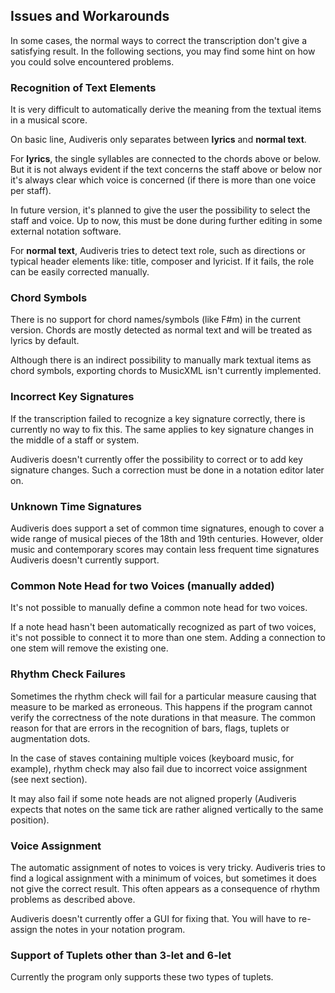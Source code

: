 ---
---
## Issues and Workarounds

In some cases, the normal ways to correct the transcription don't give a satisfying result.
In the following sections, you may find some hint on how you could solve encountered problems.

### Recognition of Text Elements

It is very difficult to automatically derive the meaning from the textual items in a musical score.

On basic line, Audiveris only separates between **lyrics** and **normal text**.

For **lyrics**, the single syllables are connected to the chords above or below.
But it is not always evident if the text concerns the staff above or below nor it's always clear
which voice is concerned (if there is more than one voice per staff).

In future version, it's planned to give the user the possibility to select the staff and voice.
Up to now, this must be done during further editing in some external notation software.

For **normal text**, Audiveris tries to detect text role, such as directions or typical header
elements like: title, composer and lyricist.
If it fails, the role can be easily corrected manually.

### Chord Symbols

There is no support for chord names/symbols (like F#m) in the current version.
Chords are mostly detected as normal text and will be treated as lyrics by default.

Although there is an indirect possibility to manually mark textual items as chord symbols,
exporting chords to MusicXML isn't currently implemented.

### Incorrect Key Signatures

If the transcription failed to recognize a key signature correctly, there is currently no way to fix this.
The same applies to key signature changes in the middle of a staff or system.

Audiveris doesn't currently offer the possibility to correct or to add key signature changes.
Such a correction must be done in a notation editor later on.

### Unknown Time Signatures

Audiveris does support a set of common time signatures, enough to cover a wide range
of musical pieces of the 18th and 19th centuries.
However, older music and contemporary scores may contain less frequent time signatures Audiveris
doesn't currently support.

### Common Note Head for two Voices (manually added)

It's not possible to manually define a common note head for two voices.

If a note head hasn't been automatically recognized as part of two voices,
it's not possible to connect it to more than one stem.
Adding a connection to one stem will remove the existing one.

### Rhythm Check Failures

Sometimes the rhythm check will fail for a particular measure causing that measure to be marked
as erroneous.
This happens if the program cannot verify the correctness of the note durations in that measure.
The common reason for that are errors in the recognition of bars, flags, tuplets or augmentation dots.

In the case of staves containing multiple voices (keyboard music, for example),
rhythm check may also fail due to incorrect voice assignment (see next section).

It may also fail if some note heads are not aligned properly
(Audiveris expects that notes on the same tick are rather aligned vertically to the same position).

### Voice Assignment

The automatic assignment of notes to voices is very tricky.
Audiveris tries to find a logical assignment with a minimum of voices,
but sometimes it does not give the correct result.
This often appears as a consequence of rhythm problems as described above.

Audiveris doesn't currently offer a GUI for fixing that.
You will have to re-assign the notes in your notation program.

### Support of Tuplets other than 3-let and 6-let

Currently the program only supports these two types of tuplets.
